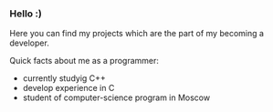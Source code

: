 ### Hello :)

Here you can find my projects which are the part of my becoming a developer.

Quick facts about me as a programmer:
- currently studyig C++
- develop experience in C
- student of computer-science program in Moscow

